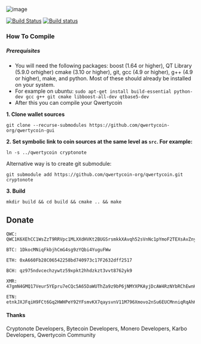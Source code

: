 ![image](https://cdn.qwertycoin.org/images/press/other/qwc-github.png)

[![Build Status](https://travis-ci.org/qwertycoin-org/qwertycoin-gui.svg?branch=stage_1)](https://travis-ci.org/qwertycoin-org/qwertycoin-gui)
[![Build status](https://ci.appveyor.com/api/projects/status/l3o455xl2l9lhrlu/branch/master?svg=true)](https://ci.appveyor.com/project/qwertycoin-org/qwertycoin-gui/branch/master)

### How To Compile

##### Prerequisites

- You will need the following packages: boost (1.64 or higher), QT Library (5.9.0 orhigher) cmake (3.10 or higher), git, gcc (4.9 or higher), g++ (4.9 or higher), make, and python. Most of these should already be installed on your system.
- For example on ubuntu: `sudo apt-get install build-essential python-dev gcc g++ git cmake libboost-all-dev qtbase5-dev`
- After this you can compile your Qwertycoin

**1. Clone wallet sources**

```
git clone --recurse-submodules https://github.com/qwertycoin-org/qwertycoin-gui
```

**2. Set symbolic link to coin sources at the same level as `src`. For example:**

```
ln -s ../qwertycoin cryptonote
```

Alternative way is to create git submodule:

```
git submodule add https://github.com/qwertycoin-org/qwertycoin.git cryptonote
```

**3. Build**

```
mkdir build && cd build && cmake .. && make
```

## Donate

```
QWC: QWC1K6XEhCC1WsZzT9RRVpc1MLXXdHVKt2BUGSrsmkkXAvqh52sVnNc1pYmoF2TEXsAvZnyPaZu8MW3S8EWHNfAh7X2xa63P7Y
```
```
BTC: 1DkocMNiqFkbjhCmG4sg9zYQbi4YuguFWw
```
```
ETH: 0xA660Fb28C06542258bd740973c17F2632dff2517
```
```
BCH: qz975ndvcechzywtz59xpkt2hhdzkzt3vvt8762yk9
```
```
XMR: 47gmN4GMQ17Veur5YEpru7eCQc5A65DaWUThZa9z9bP6jNMYXPKAyjDcAW4RzNYbRChEwnKu1H3qt9FPW9CnpwZgNscKawX
```
```
ETN: etnkJXJFqiH9FCt6Gq2HWHPeY92YFsmvKX7qaysvnV11M796Xmovo2nSu6EUCMnniqRqAhKX9AQp31GbG3M2DiVM3qRDSQ5Vwq
```

#### Thanks

Cryptonote Developers, Bytecoin Developers, Monero Developers, Karbo Developers, Qwertycoin Community
